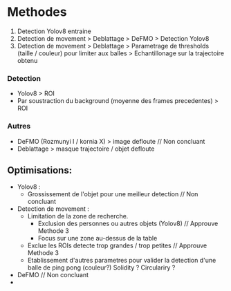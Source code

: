 # Methodes
1. Detection Yolov8 entraine
2. Detection de movement > Deblattage > DeFMO > Detection Yolov8
3. Detection de movement > Deblattage > Parametrage de thresholds (taille / couleur) pour limiter aux balles > Echantillonage sur la trajectoire obtenu

### Detection
- Yolov8 > ROI
- Par soustraction du background (moyenne des frames precedentes) > ROI

### Autres
- DeFMO (Rozmunyi I / kornia X) > image defloute // Non concluant
- Deblattage > masque trajectoire / objet defloute

## Optimisations:
- Yolov8 :
  - Grossissement de l'objet pour une meilleur detection // Non concluant
- Detection de movement :
  - Limitation de la zone de recherche.
    - Exclusion des personnes ou autres objets (Yolov8) // Approuve Methode 3
    - Focus sur une zone au-dessus de la table
  - Exclue les ROIs detecte trop grandes / trop petites // Approuve Methode 3
  - Etablissement d'autres parametres pour valider la detection d'une balle de ping pong (couleur?) Solidity ? Circulariry ?
- DeFMO // Non concluant
- 